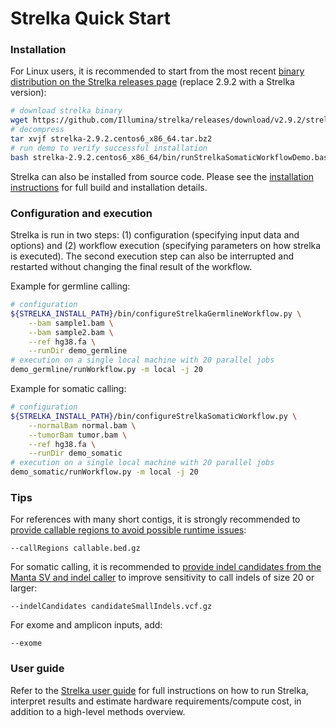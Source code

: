 Strelka Quick Start
====================

[releases]:https://github.com/Illumina/strelka/releases

### Installation
For Linux users, it is recommended to start from the most recent
[binary distribution on the Strelka releases page][releases] (replace 2.9.2 with a Strelka version):
```bash
# download strelka binary
wget https://github.com/Illumina/strelka/releases/download/v2.9.2/strelka-2.9.2.centos6_x86_64.tar.bz2
# decompress
tar xvjf strelka-2.9.2.centos6_x86_64.tar.bz2
# run demo to verify successful installation
bash strelka-2.9.2.centos6_x86_64/bin/runStrelkaSomaticWorkflowDemo.bash
```
Strelka can also be installed from source code. Please see the [installation instructions](docs/userGuide/installation.md)
for full build and installation details.

### Configuration and execution

Strelka is run in two steps: (1) configuration (specifying input data and options) and 
(2) workflow execution (specifying parameters on how strelka is executed). The second execution step can also be interrupted and restarted without changing the final result of the workflow. 

Example for germline calling:
```bash
# configuration
${STRELKA_INSTALL_PATH}/bin/configureStrelkaGermlineWorkflow.py \
    --bam sample1.bam \
    --bam sample2.bam \
    --ref hg38.fa \
    --runDir demo_germline
# execution on a single local machine with 20 parallel jobs 
demo_germline/runWorkflow.py -m local -j 20
```

Example for somatic calling:
```bash
# configuration
${STRELKA_INSTALL_PATH}/bin/configureStrelkaSomaticWorkflow.py \
    --normalBam normal.bam \
    --tumorBam tumor.bam \
    --ref hg38.fa \
    --runDir demo_somatic
# execution on a single local machine with 20 parallel jobs 
demo_somatic/runWorkflow.py -m local -j 20
```

[excludeContigs]:README.md#improving-runtime-for-references-with-many-short-contigs-such-as-grch38
[mantaCandidates]: README.md#somatic-configuration-example

### Tips

For references with many short contigs, it is strongly recommended to 
[provide callable regions to avoid possible runtime issues][excludeContigs]:

    --callRegions callable.bed.gz 


For somatic calling, it is recommended to [provide indel candidates from the Manta SV and indel caller][mantaCandidates]
to improve sensitivity to call indels of size 20 or larger: 

    --indelCandidates candidateSmallIndels.vcf.gz

For exome and amplicon inputs, add:

    --exome

### User guide

[UserGuide]: README.md
Refer to the [Strelka user guide][UserGuide] for full instructions on how to run Strelka, 
interpret results and estimate hardware requirements/compute cost, 
in addition to a high-level methods overview.
